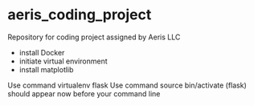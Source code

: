 # aeris_coding_project
Repository for coding project assigned by Aeris LLC

- install Docker
- initiate virtual environment
- install matplotlib

Use command virtualenv flask
Use command source bin/activate
(flask) should appear now before your command line
